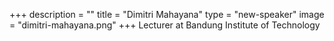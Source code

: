 +++
description = ""
title = "Dimitri Mahayana"
type = "new-speaker"
image = "dimitri-mahayana.png"
+++
Lecturer at Bandung Institute of Technology